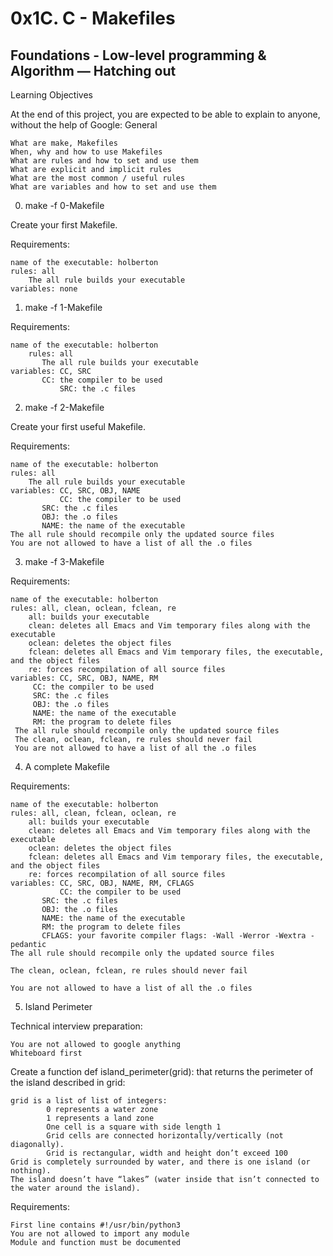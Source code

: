 # 0x1C. C - Makefiles
## Foundations - Low-level programming & Algorithm ― Hatching out

Learning Objectives

At the end of this project, you are expected to be able to explain to anyone, without the help of Google:
General

    What are make, Makefiles
    When, why and how to use Makefiles
    What are rules and how to set and use them
    What are explicit and implicit rules
    What are the most common / useful rules
    What are variables and how to set and use them


0. make -f 0-Makefile

Create your first Makefile.

Requirements:

    name of the executable: holberton
    rules: all
        The all rule builds your executable
    variables: none

1. make -f 1-Makefile

Requirements:

	name of the executable: holberton
        rules: all
	       The all rule builds your executable
	variables: CC, SRC
		   CC: the compiler to be used
	           SRC: the .c files

2. make -f 2-Makefile

Create your first useful Makefile.

Requirements:

    name of the executable: holberton
    rules: all
        The all rule builds your executable
    variables: CC, SRC, OBJ, NAME
    	       CC: the compiler to be used
	       SRC: the .c files
	       OBJ: the .o files
	       NAME: the name of the executable
    The all rule should recompile only the updated source files
    You are not allowed to have a list of all the .o files

3. make -f 3-Makefile

Requirements:

    name of the executable: holberton
    rules: all, clean, oclean, fclean, re
        all: builds your executable
        clean: deletes all Emacs and Vim temporary files along with the executable
        oclean: deletes the object files
        fclean: deletes all Emacs and Vim temporary files, the executable, and the object files
        re: forces recompilation of all source files
    variables: CC, SRC, OBJ, NAME, RM
         CC: the compiler to be used
         SRC: the .c files
         OBJ: the .o files
         NAME: the name of the executable
         RM: the program to delete files
     The all rule should recompile only the updated source files
     The clean, oclean, fclean, re rules should never fail
     You are not allowed to have a list of all the .o files

4. A complete Makefile

Requirements:

    name of the executable: holberton
    rules: all, clean, fclean, oclean, re
        all: builds your executable
        clean: deletes all Emacs and Vim temporary files along with the executable
        oclean: deletes the object files
        fclean: deletes all Emacs and Vim temporary files, the executable, and the object files
        re: forces recompilation of all source files
    variables: CC, SRC, OBJ, NAME, RM, CFLAGS
    	       CC: the compiler to be used
	       SRC: the .c files
	       OBJ: the .o files
	       NAME: the name of the executable
	       RM: the program to delete files
	       CFLAGS: your favorite compiler flags: -Wall -Werror -Wextra -pedantic
    The all rule should recompile only the updated source files

    The clean, oclean, fclean, re rules should never fail

    You are not allowed to have a list of all the .o files


5. Island Perimeter

Technical interview preparation:

    You are not allowed to google anything
    Whiteboard first

Create a function def island_perimeter(grid): that returns the perimeter of the island described in grid:

    grid is a list of list of integers:
            0 represents a water zone
            1 represents a land zone
            One cell is a square with side length 1
            Grid cells are connected horizontally/vertically (not diagonally).
            Grid is rectangular, width and height don’t exceed 100
    Grid is completely surrounded by water, and there is one island (or nothing).
    The island doesn’t have “lakes” (water inside that isn’t connected to the water around the island).

Requirements:

    First line contains #!/usr/bin/python3
    You are not allowed to import any module
    Module and function must be documented


